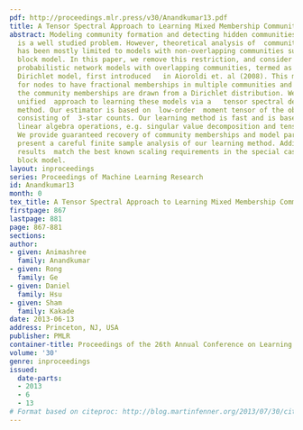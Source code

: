 ```yaml
---
pdf: http://proceedings.mlr.press/v30/Anandkumar13.pdf
title: A Tensor Spectral Approach to Learning Mixed Membership Community Models
abstract: Modeling community formation and detecting hidden communities in networks
  is a well studied problem. However, theoretical analysis of  community detection
  has been mostly limited to models with non-overlapping communities such as the stochastic
  block model. In this paper, we remove this restriction, and consider a family of
  probabilistic network models with overlapping communities, termed as the mixed membership
  Dirichlet model, first introduced   in Aioroldi et. al (2008). This model allows
  for nodes to have fractional memberships in multiple communities and assumes that
  the community memberships are drawn from a Dirichlet distribution. We propose a
  unified  approach to learning these models via a   tensor spectral decomposition
  method. Our estimator is based on  low-order  moment tensor of the observed network,
  consisting of  3-star counts. Our learning method is fast and is based on   simple
  linear algebra operations, e.g. singular value decomposition and tensor power iterations.
  We provide guaranteed recovery of community memberships and model parameters and
  present a careful finite sample analysis of our learning method. Additionally, our
  results  match the best known scaling requirements in the special case of the stochastic
  block model.
layout: inproceedings
series: Proceedings of Machine Learning Research
id: Anandkumar13
month: 0
tex_title: A Tensor Spectral Approach to Learning Mixed Membership Community Models
firstpage: 867
lastpage: 881
page: 867-881
sections: 
author:
- given: Animashree
  family: Anandkumar
- given: Rong
  family: Ge
- given: Daniel
  family: Hsu
- given: Sham
  family: Kakade
date: 2013-06-13
address: Princeton, NJ, USA
publisher: PMLR
container-title: Proceedings of the 26th Annual Conference on Learning Theory
volume: '30'
genre: inproceedings
issued:
  date-parts:
  - 2013
  - 6
  - 13
# Format based on citeproc: http://blog.martinfenner.org/2013/07/30/citeproc-yaml-for-bibliographies/
---
```

